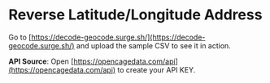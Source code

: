 
# Reverse Latitude/Longitude Address
Go to [https://decode-geocode.surge.sh/](https://decode-geocode.surge.sh/) and upload the sample CSV to see it in action.

**API Source**:
Open [https://opencagedata.com/api](https://opencagedata.com/api) to create your API KEY.
